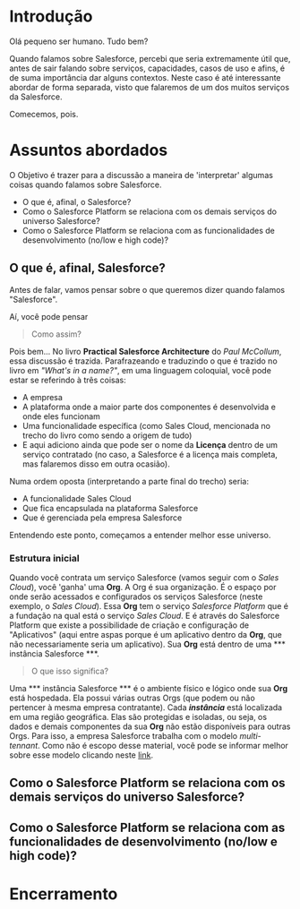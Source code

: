 # Introdução
Olá pequeno ser humano. Tudo bem?

Quando falamos sobre Salesforce, percebi que seria extremamente útil que, antes de sair falando sobre serviços, capacidades, casos de uso e afins, é de suma importância dar alguns contextos.
Neste caso é até interessante abordar de forma separada, visto que falaremos de um dos muitos serviços da Salesforce.

Comecemos, pois.

# Assuntos abordados
O Objetivo é trazer para a discussão a maneira de 'interpretar' algumas coisas quando falamos sobre Salesforce.
- O que é, afinal, o Salesforce?
- Como o Salesforce Platform se relaciona com os demais serviços do universo Salesforce?
- Como o Salesforce Platform se relaciona com as funcionalidades de desenvolvimento (no/low e high code)?

## O que é, afinal, Salesforce?
Antes de falar, vamos pensar sobre o que queremos dizer quando falamos "Salesforce".

Aí, você pode pensar

> Como assim?

Pois bem... No livro **Practical Salesforce Architecture** do *Paul McCollum*, essa discussão é trazida. Parafrazeando e traduzindo o que é trazido no livro em *"What's in a name?"*, em uma linguagem coloquial, você pode estar se referindo à três coisas:
- A empresa
- A plataforma onde a maior parte dos componentes é desenvolvida e onde eles funcionam
- Uma funcionalidade específica (como Sales Cloud, mencionada no trecho do livro como sendo a origem de tudo)
- E aqui adiciono ainda que pode ser o nome da **Licença** dentro de um serviço contratado (no caso, a Salesforce é a licença mais completa, mas falaremos disso em outra ocasião).

Numa ordem oposta (interpretando a parte final do trecho) seria:
- A funcionalidade Sales Cloud
- Que fica encapsulada na plataforma Salesforce
- Que é gerenciada pela empresa Salesforce

Entendendo este ponto, começamos a entender melhor esse universo.

### Estrutura inicial
Quando você contrata um serviço Salesforce (vamos seguir com o *Sales Cloud*), você 'ganha' uma **Org**. A Org é sua organização. É o espaço por onde serão acessados e configurados os serviços Salesforce (neste exemplo, o *Sales Cloud*). 
Essa **Org** tem o serviço *Salesforce Platform* que é a fundação na qual está o serviço *Sales Cloud*. E é através do Salesforce Platform que existe a possibilidade de criação e configuração de "Aplicativos" (aqui entre aspas porque é um aplicativo dentro da **Org**, que não necessariamente seria um aplicativo).
Sua **Org** está dentro de uma *** instância Salesforce ***.

> O que isso significa?

Uma *** instância Salesforce *** é o ambiente físico e lógico onde sua **Org** está hospedada. Ela possui várias outras Orgs (que podem ou não pertencer à mesma empresa contratante). Cada ***instância*** está localizada em uma região geográfica. Elas são protegidas e isoladas, ou seja, os dados e demais componentes da sua **Org** não estão disponíveis para outras Orgs.
Para isso, a empresa Salesforce trabalha com o modelo *multi-tennant*. Como não é escopo desse material, você pode se informar melhor sobre esse modelo clicando neste [link](https://architect.salesforce.com/fundamentals/platform-multitenant-architecture).

## Como o Salesforce Platform se relaciona com os demais serviços do universo Salesforce?


## Como o Salesforce Platform se relaciona com as funcionalidades de desenvolvimento (no/low e high code)?


# Encerramento
